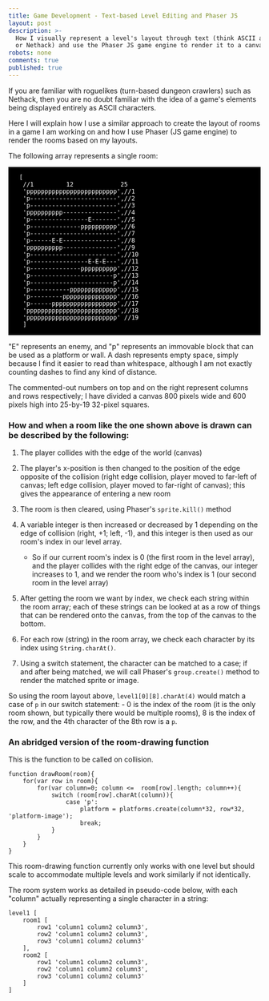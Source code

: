 ```yaml
---
title: Game Development - Text-based Level Editing and Phaser JS
layout: post
description: >-
  How I visually represent a level's layout through text (think ASCII art
  or Nethack) and use the Phaser JS game engine to render it to a canvas.
robots: none
comments: true
published: true
---
```

<style>
    .room-array {
        border-style: none;
		color: white;
		background-color: black;
		font-size: 12px;
	}
</style>


If you are familiar with roguelikes (turn-based dungeon crawlers) such as Nethack, then you are no doubt familiar with the idea of a game's elements being displayed entirely as ASCII characters.  

Here I will explain how I use a similar approach to create the layout of rooms in a game I am working on and how I use Phaser (JS game engine) to render the rooms based on my layouts.

The following array represents a single room: 

<div class="highlighter-rouge">
<pre class="highlight room-array">
<code class="room-array">
   [
    //1         12             25
    'ppppppppppppppppppppppppp',//1
    'p------------------------',//2
    'p------------------------',//3
    'pppppppppp---------------',//4
    'p----------------E-------',//5
    'p--------------pppppppppp',//6
    'p------------------------',//7
    'p------E-E---------------',//8
    'pppppppppp---------------',//9
    'p------------------------',//10
    'p----------------E-E-E---',//11
    'p--------------pppppppppp',//12
    'p-----------------------p',//13
    'p-----------------------p',//14
    'p-----------ppppppppppppp',//15
    'p---------ppppppppppppppp',//16
    'p------pppppppppppppppppp',//17
    'ppppppppppppppppppppppppp',//18
    'ppppppppppppppppppppppppp' //19
    ]
</code>
</pre>
</div>

"E" represents an enemy, and "p" represents an immovable block that can be used as a platform or wall. A dash represents empty space, simply because I find it easier to read than whitespace, although I am not exactly counting dashes to find any kind of distance.  

The commented-out numbers on top and on the right represent columns and rows respectively; I have divided a canvas 800 pixels wide and 600 pixels high into 25-by-19 32-pixel squares.  

### How and when a room like the one shown above is drawn can be described by the following:  
1. The player collides with the edge of the world (canvas)  

1. The player's x-position is then changed to the position of the edge opposite of the collision (right edge collision, player moved to far-left of canvas; left edge collision, player moved to far-right of canvas); this gives the appearance of entering a new room  

1. The room is then cleared, using Phaser's `sprite.kill()` method  

1. A variable integer is then increased or decreased by 1 depending on the edge of collision (right, +1; left, -1), and this integer is then used as our room's index in our level array.
	- So if our current room's index is 0 (the first room in the level array), and the player collides with the right edge of the canvas, our integer increases to 1, and we render the room who's index is 1 (our second room in the level array)  

1. After getting the room we want by index, we check each string within the room array; each of these strings can be looked at as a row of things that can be rendered onto the canvas, from the top of the canvas to the bottom.  

1. For each row (string) in the room array, we check each character by its index using `String.charAt()`.  

1. Using a switch statement, the character can be matched to a case; if and after being matched, we will call Phaser's `group.create()` method to render the matched sprite or image.  


So using the room layout above, `level1[0][8].charAt(4)` would match a case of `p` in our switch statement:
	- 0 is the index of the room (it is the only room shown, but typically there would be multiple rooms), 8 is the index of the row, and the 4th character of the 8th row is a `p`.  

### An abridged version of the room-drawing function
This is the function to be called on collision.

```
function drawRoom(room){
    for(var row in room){
        for(var column=0; column <=  room[row].length; column++){
            switch (room[row].charAt(column)){
                case 'p':
                    platform = platforms.create(column*32, row*32, 'platform-image');
                    break;
            }
        }
    }
}
```  
This room-drawing function currently only works with one level but should scale to accommodate multiple levels and work similarly if not identically. 

The room system works as detailed in pseudo-code below, with each "column" actually representing a single character in a string:  

```
level1 [
	room1 [ 
		row1 'column1 column2 column3',
		row2 'column1 column2 column3',
		row3 'column1 column2 column3'
	],
	room2 [ 
		row1 'column1 column2 column3',
		row2 'column1 column2 column3',
		row3 'column1 column2 column3'
	]
]
```
